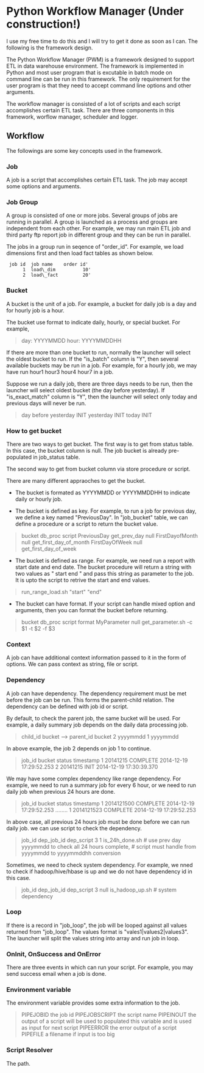 # Python Workflow Manager (Under construction!)

I use my free time to do this and I will try to get it done as soon as I can. The following is the framework design.

The Python Workflow Manager (PWM) is a framework designed to support ETL in data warehouse environment. The framework is implemented in Python and most user program that is excutable in batch mode on command line can be run in this framework. The only requirement for the user program is that they need to accept command line options and other arguments.

The workflow manager is consisted of a lot of scripts and each script accomplishes certain ETL task. There are three components in this framework, worflow manager, scheduler and logger.

## Workflow

The followings are some key concepts used in the framework.  

### Job

A job is a script that accomplishes certain ETL task. The job may accept some options and arguments. 

### Job Group

A group is consisted of one or more jobs. Several groups of jobs are running in parallel. A group is launched as a process and groups are independent from each other. For example, we may run main ETL job and third party ftp report job in different group and they can be run in parallel.

The jobs in a group run in seqence of "order_id". For example, we load dimensions first and then load fact tables as shown below.

```
 job id  job name    order id'
      1  load\_dim          10'
      2  load\_fact         20'
```

### Bucket

A bucket is the unit of a job. For example, a bucket for daily job is a day and for hourly job is a hour.

The bucket use format to indicate daily, hourly, or special bucket. For example,

> day:   YYYYMMDD
> hour:  YYYYMMDDHH

If there are more than one bucket to run, normally the launcher will select the oldest bucket to run. If the "is_batch" column is "Y", then several available buckets may be run in a job. For example, for a hourly job, we may have run hour1 hour3 hour4 hour7 in a job.

Suppose we run a daily job, there are three days needs to be run, then the launcher will select oldest bucket (the day before yesterday). If "is_exact_match" column is "Y", then the launcher will select only today and previous days will never be run. 

> day before yesterday  INIT
> yesterday             INIT
> today                 INIT

### How to get bucket

There are two ways to get bucket. The first way is to get from status table. In this case, the bucket column is null. The job bucket is already pre-populated in job_status table.

The second way to get from bucket column via store procedure or script. 

There are many different appraoches to get the bucket.
	
- The bucket is formated as YYYYMMDD or YYYYMMDDHH to indicate daily or hourly job.

- The bucket is defined as key. For example, to run a job for previous day, we define a key named "PreviousDay". In "job_bucket" table, we can define a procedure or a script to return the bucket value.

> bucket              db_proc             script
> PreviousDay         get_prev_day        null
> FirstDayofMonth     null                get_first_day_of_month
> FirstDayOfWeek      null                get_first_day_of_week

- The bucket is defined as range. For example, we need run a report with start date and end date. The bucket procedure will return a string with two values as " start end " and pass this string as parameter to the job. It is upto the script to retrive the start and end values.  

> run_range_load.sh "start" "end"
	
- The bucket can have format. If your script can handle mixed option and arguments, then you can format the bucket before returning. 

> bucket      db_proc   script				format
> MyParameter    null   get_parameter.sh	-c $1 -t $2 -f $3

### Context
    
A job can have additional context information passed to it in the form of options. We can pass context as string, file or script. 

### Dependency

A job can have dependency. The dependency requirement must be met before the job can be run. This forms the parent-child relation. The dependency can be defined with job id or script. 

By default, to check the parent job, the same bucket will be used. For example, a daily summary job depends on the daily data processing job. 

> child_id bucket --> parent_id bucket
>        2 yyyymmdd	  1         yyyymmdd

In above example, the job 2 depends on job 1 to continue.

> job_id	bucket		status		timestamp
>    	1		20141215	COMPLETE	2014-12-19 17:29:52.253
>		2		20141215	INIT		2014-12-19 17:30:39.370

We may have some complex dependency like range dependency. For example, we need to run a summary job for every 6 hour, or we need to run daily job when previous 24 hours are done. 

> job_id	bucket		status		timestamp
> 		1		2014121500	COMPLETE	2014-12-19 17:29:52.253
>				........
> 		1		2014121523	COMPLETE	2014-12-19 17:29:52.253

In above case, all previous 24 hours job must be done before we can run daily job. we can use script to check the dependency.

> job_id	dep_job_id	dep_script
>      3		     1	is_24h_done.sh		# use prev day yyyymmdd to check all 24 hours complete,
                                            # script must handle from yyyymmdd to yyyymmddhh conversion

Sometimes, we need to check system dependency. For example, we nned to check if hadoop/hive/hbase is up and we do not have dependency id in this case.

> job_id	dep_job_id	dep_script
> 3		null		is_hadoop_up.sh		# system dependency

### Loop 
	
If there is a record in "job_loop", the job will be looped against all values returned from "job_loop". The values format is "vales1|values2|values3". The launcher will split the values string into array and run job in loop.

### OnInit, OnSuccess and OnError

There are three events in which can run your script. For example, you may send success email when a job is done.

### Environment variable

The environment variable provides some extra information to the job.

> PIPEJOBID       the job id
> PIPEJOBSCRIPT   the script name
> PIPEINOUT       the output of a script will be used to populated this variable and is used as input for next script
> PIPEERROR       the error output of a script
> PIPEFILE        a filename if input is too big 

### Script Resolver

The path.

